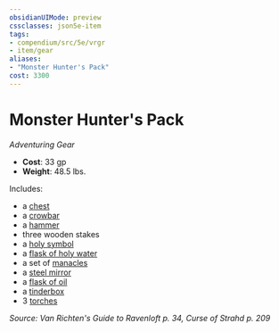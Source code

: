 ```yaml
---
obsidianUIMode: preview
cssclasses: json5e-item
tags:
- compendium/src/5e/vrgr
- item/gear
aliases: 
- "Monster Hunter's Pack"
cost: 3300
---
```

# Monster Hunter's Pack
*Adventuring Gear*  

- **Cost**: 33 gp
- **Weight**: 48.5 lbs.

Includes:

- a [chest](compendium/items/chest.md)  
- a [crowbar](compendium/items/crowbar.md)  
- a [hammer](compendium/items/hammer.md)  
- three wooden stakes  
- a [holy symbol](compendium/items/holy-symbol.md)  
- a [flask of holy water](compendium/items/holy-water-flask.md)  
- a set of [manacles](compendium/items/manacles.md)  
- a [steel mirror](compendium/items/steel-mirror.md)  
- a [flask of oil](compendium/items/oil-flask.md)  
- a [tinderbox](compendium/items/tinderbox.md)  
- 3 [torches](compendium/items/torch.md)  

*Source: Van Richten's Guide to Ravenloft p. 34, Curse of Strahd p. 209*